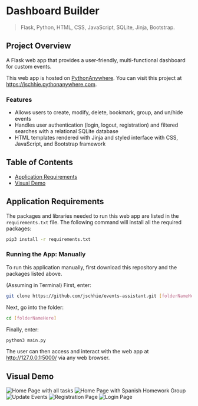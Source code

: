 # Dashboard Builder

> Flask, Python, HTML, CSS, JavaScript, SQLite, Jinja, Bootstrap.

## Project Overview
A Flask web app that provides a user-friendly, multi-functional dashboard for custom events. 

This web app is hosted on <a href="https://www.pythonanywhere.com/">PythonAnywhere</a>. You can visit this project at https://jschhie.pythonanywhere.com. 

### Features
* Allows users to create, modify, delete, bookmark, group, and un/hide events
* Handles user authentication (login, logout, registration) and filtered searches with a relational SQLite database
* HTML templates rendered with Jinja and styled interface with CSS, JavaScript, and Bootstrap framework

## Table of Contents
* [Application Requirements](https://github.com/jschhie/Events-Assistant/#application-requirements)
* [Visual Demo](https://github.com/jschhie/Events-Assistant/#visual-demo)

## Application Requirements
The packages and libraries needed to run this web app are listed in the ```requirements.txt``` file. 
The following command will install all the required packages:

```bash
pip3 install -r requirements.txt
```

### Running the App: Manually
To run this application manually, first download this repository and the packages listed above.

(Assuming in Terminal) First, enter:

```bash 
git clone https://github.com/jschhie/events-assistant.git [folderNameHere]
```

Next, go into the folder: 

```bash 
cd [folderNameHere]
```

Finally, enter:

```bash
python3 main.py
```

The user can then access and interact with the web app at http://127.0.0.1:5000/ via any web browser. 

## Visual Demo
<img src="https://github.com/jschhie/Events-Assistant/blob/master/demos/home-all.png" alt="Home Page with all tasks">

<img src="https://github.com/jschhie/Events-Assistant/blob/master/demos/home-spanish.png" alt="Home Page with Spanish Homework Group">

<img src="https://github.com/jschhie/Events-Assistant/blob/master/demos/update-group.png" alt="Update Events">

<img src="https://github.com/jschhie/Events-Assistant/blob/master/demos/css%20register2.png" alt="Registration Page">

<img src="https://github.com/jschhie/Events-Assistant/blob/master/demos/css%20login2.png" alt="Login Page">